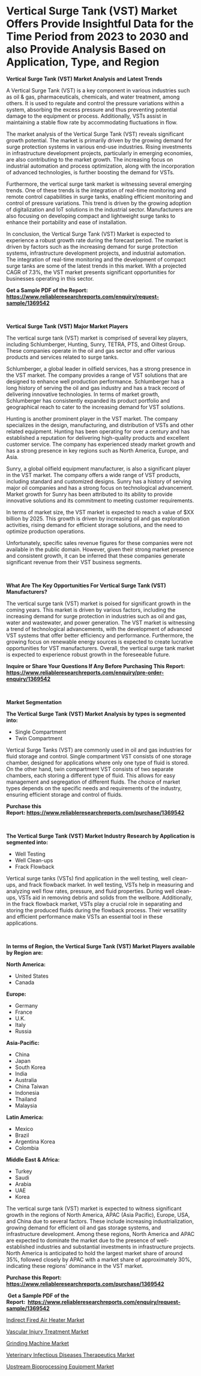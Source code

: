 <p><h1>Vertical Surge Tank (VST) Market Offers Provide Insightful Data for the Time Period from 2023 to 2030 and also Provide Analysis Based on Application, Type, and Region</h1></p><p><strong>Vertical Surge Tank (VST) Market Analysis and Latest Trends</strong></p>
<p><p>A Vertical Surge Tank (VST) is a key component in various industries such as oil & gas, pharmaceuticals, chemicals, and water treatment, among others. It is used to regulate and control the pressure variations within a system, absorbing the excess pressure and thus preventing potential damage to the equipment or process. Additionally, VSTs assist in maintaining a stable flow rate by accommodating fluctuations in flow.</p><p>The market analysis of the Vertical Surge Tank (VST) reveals significant growth potential. The market is primarily driven by the growing demand for surge protection systems in various end-use industries. Rising investments in infrastructure development projects, particularly in emerging economies, are also contributing to the market growth. The increasing focus on industrial automation and process optimization, along with the incorporation of advanced technologies, is further boosting the demand for VSTs.</p><p>Furthermore, the vertical surge tank market is witnessing several emerging trends. One of these trends is the integration of real-time monitoring and remote control capabilities in surge tanks, enabling efficient monitoring and control of pressure variations. This trend is driven by the growing adoption of digitalization and IoT solutions in the industrial sector. Manufacturers are also focusing on developing compact and lightweight surge tanks to enhance their portability and ease of installation.</p><p>In conclusion, the Vertical Surge Tank (VST) Market is expected to experience a robust growth rate during the forecast period. The market is driven by factors such as the increasing demand for surge protection systems, infrastructure development projects, and industrial automation. The integration of real-time monitoring and the development of compact surge tanks are some of the latest trends in this market. With a projected CAGR of 7.3%, the VST market presents significant opportunities for businesses operating in this sector.</p></p>
<p><strong>Get a Sample PDF of the Report:&nbsp; <a href="https://www.reliableresearchreports.com/enquiry/request-sample/1369542">https://www.reliableresearchreports.com/enquiry/request-sample/1369542</a></strong></p>
<p>&nbsp;</p>
<p><strong>Vertical Surge Tank (VST) Major Market Players</strong></p>
<p><p>The vertical surge tank (VST) market is comprised of several key players, including Schlumberger, Hunting, Sunry, TETRA, PTS, and Oiltest Group. These companies operate in the oil and gas sector and offer various products and services related to surge tanks.</p><p>Schlumberger, a global leader in oilfield services, has a strong presence in the VST market. The company provides a range of VST solutions that are designed to enhance well production performance. Schlumberger has a long history of serving the oil and gas industry and has a track record of delivering innovative technologies. In terms of market growth, Schlumberger has consistently expanded its product portfolio and geographical reach to cater to the increasing demand for VST solutions.</p><p>Hunting is another prominent player in the VST market. The company specializes in the design, manufacturing, and distribution of VSTs and other related equipment. Hunting has been operating for over a century and has established a reputation for delivering high-quality products and excellent customer service. The company has experienced steady market growth and has a strong presence in key regions such as North America, Europe, and Asia.</p><p>Sunry, a global oilfield equipment manufacturer, is also a significant player in the VST market. The company offers a wide range of VST products, including standard and customized designs. Sunry has a history of serving major oil companies and has a strong focus on technological advancement. Market growth for Sunry has been attributed to its ability to provide innovative solutions and its commitment to meeting customer requirements.</p><p>In terms of market size, the VST market is expected to reach a value of $XX billion by 2025. This growth is driven by increasing oil and gas exploration activities, rising demand for efficient storage solutions, and the need to optimize production operations. </p><p>Unfortunately, specific sales revenue figures for these companies were not available in the public domain. However, given their strong market presence and consistent growth, it can be inferred that these companies generate significant revenue from their VST business segments.</p></p>
<p>&nbsp;</p>
<p><strong>What Are The Key Opportunities For Vertical Surge Tank (VST) Manufacturers?</strong></p>
<p><p>The vertical surge tank (VST) market is poised for significant growth in the coming years. This market is driven by various factors, including the increasing demand for surge protection in industries such as oil and gas, water and wastewater, and power generation. The VST market is witnessing a trend of technological advancements, with the development of advanced VST systems that offer better efficiency and performance. Furthermore, the growing focus on renewable energy sources is expected to create lucrative opportunities for VST manufacturers. Overall, the vertical surge tank market is expected to experience robust growth in the foreseeable future.</p></p>
<p><strong>Inquire or Share Your Questions If Any Before Purchasing This Report: <a href="https://www.reliableresearchreports.com/enquiry/pre-order-enquiry/1369542">https://www.reliableresearchreports.com/enquiry/pre-order-enquiry/1369542</a></strong></p>
<p>&nbsp;</p>
<p><strong>Market Segmentation</strong></p>
<p><strong>The Vertical Surge Tank (VST) Market Analysis by types is segmented into:</strong></p>
<p><ul><li>Single Compartment</li><li>Twin Compartment</li></ul></p>
<p><p>Vertical Surge Tanks (VST) are commonly used in oil and gas industries for fluid storage and control. Single compartment VST consists of one storage chamber, designed for applications where only one type of fluid is stored. On the other hand, twin compartment VST consists of two separate chambers, each storing a different type of fluid. This allows for easy management and segregation of different fluids. The choice of market types depends on the specific needs and requirements of the industry, ensuring efficient storage and control of fluids.</p></p>
<p><strong>Purchase this Report:&nbsp;<a href="https://www.reliableresearchreports.com/purchase/1369542">https://www.reliableresearchreports.com/purchase/1369542</a></strong></p>
<p>&nbsp;</p>
<p><strong>The Vertical Surge Tank (VST) Market Industry Research by Application is segmented into:</strong></p>
<p><ul><li>Well Testing</li><li>Well Clean-ups</li><li>Frack Flowback</li></ul></p>
<p><p>Vertical surge tanks (VSTs) find application in the well testing, well clean-ups, and frack flowback market. In well testing, VSTs help in measuring and analyzing well flow rates, pressure, and fluid properties. During well clean-ups, VSTs aid in removing debris and solids from the wellbore. Additionally, in the frack flowback market, VSTs play a crucial role in separating and storing the produced fluids during the flowback process. Their versatility and efficient performance make VSTs an essential tool in these applications.</p></p>
<p>&nbsp;</p>
<p><strong>In terms of Region, the Vertical Surge Tank (VST) Market Players available by Region are:</strong></p>
<p>
    <p> <strong> North America: </strong>
        <ul>
            <li>United States</li>
            <li>Canada</li>
        </ul>
        </p> 
    <p> <strong> Europe: </strong>
        <ul>
            <li>Germany</li>
            <li>France</li>
            <li>U.K.</li>
            <li>Italy</li>
            <li>Russia</li>
        </ul>
        </p> 
    <p> <strong> Asia-Pacific: </strong>
        <ul>
            <li>China</li>
            <li>Japan</li>
            <li>South Korea</li>
            <li>India</li>
            <li>Australia</li>
            <li>China Taiwan</li>
            <li>Indonesia</li>
            <li>Thailand</li>
            <li>Malaysia</li>
        </ul>
        </p> 
    <p> <strong> Latin America: </strong>
        <ul>
            <li>Mexico</li>
            <li>Brazil</li>
            <li>Argentina Korea</li>
            <li>Colombia</li>
        </ul>
        </p> 
    <p> <strong> Middle East & Africa: </strong>
        <ul>
            <li>Turkey</li>
            <li>Saudi</li>
            <li>Arabia</li>
            <li>UAE</li>
            <li>Korea</li>
        </ul>
    </p>
    </p>
<p><p>The vertical surge tank (VST) market is expected to witness significant growth in the regions of North America, APAC (Asia Pacific), Europe, USA, and China due to several factors. These include increasing industrialization, growing demand for efficient oil and gas storage systems, and infrastructure development. Among these regions, North America and APAC are expected to dominate the market due to the presence of well-established industries and substantial investments in infrastructure projects. North America is anticipated to hold the largest market share of around 35%, followed closely by APAC with a market share of approximately 30%, indicating these regions' dominance in the VST market.</p></p>
<p><strong>Purchase this Report: <a href="https://www.reliableresearchreports.com/purchase/1369542">https://www.reliableresearchreports.com/purchase/1369542</a></strong></p>
<p>&nbsp;<strong>Get a Sample PDF of the Report:&nbsp;&nbsp;<a href="https://www.reliableresearchreports.com/enquiry/request-sample/1369542">https://www.reliableresearchreports.com/enquiry/request-sample/1369542</a></strong></p>
<p><strong></strong></p>
<p><p><a href="https://www.linkedin.com/pulse/indirect-fired-air-heater-market-insights-players-forecast-o5c8e/">Indirect Fired Air Heater Market</a></p><p><a href="https://medium.com/@ursulastark1/vascular-injury-treatment-market-size-cagr-trends-2024-2030-356e69d54b2e">Vascular Injury Treatment Market</a></p><p><a href="https://www.linkedin.com/pulse/grinding-machine-market-size-share-amp-trends-analysis-report-wfgpe/">Grinding Machine Market</a></p><p><a href="https://github.com/gulaimolin/Market-Research-Report-List-1/blob/main/veterinary-infectious-diseases-therapeutics-market.md">Veterinary Infectious Diseases Therapeutics Market</a></p><p><a href="https://github.com/ruslanpoljakovrd177/Market-Research-Report-List-1/blob/main/upstream-bioprocessing-equipment-market.md">Upstream Bioprocessing Equipment Market</a></p></p>
